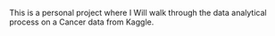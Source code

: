 This is a personal project where I Will walk through the data analytical process on a Cancer data from Kaggle.